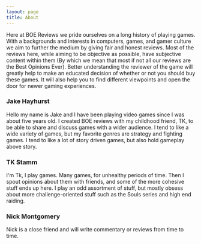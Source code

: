 ```yaml
---
layout: page
title: About
---
```


Here at BOE Reviews we pride ourselves on a long history of playing games. With a backgrounds and interests in computers, games, and gamer culture we aim to further the medium by giving fair and honest reviews. Most of the reviews here, while aiming to be objective as possible, have subjective content within them (By which we mean that most if not all our reviews are the Best Opinions Ever). Better understanding the reviewer of the game will greatly help to make an educated decision of whether or not you should buy these games. It will also help you to find different viewpoints and open the door for newer gaming experiences.

### Jake Hayhurst
Hello my name is Jake and I have been playing video games since I was about five years old. I created BOE reviews with my childhood friend, TK, to be able to share and discuss games with a wider audience. I tend to like a wide variety of games, but my favorite genres are strategy and fighting games. I tend to like a lot of story driven games, but also hold gameplay above story.

### TK Stamm
I'm Tk, I play games.  Many games, for unhealthy periods of time.  Then I spout opinions about them with friends, and some of the more cohesive stuff ends up here.  I play an odd assortment of stuff, but mostly obsess about more challenge-oriented stuff such as the Souls series and high end raiding.

### Nick Montgomery
Nick is a close friend and will write commentary or reviews from time to time.
